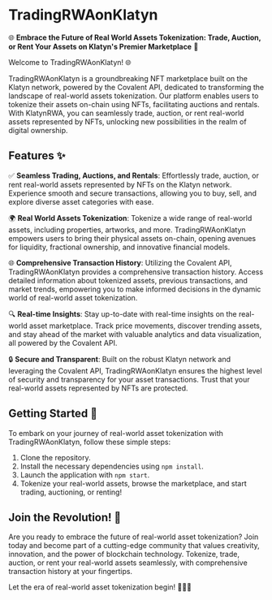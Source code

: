 # TradingRWAonKlatyn

🌐 **Embrace the Future of Real World Assets Tokenization: Trade, Auction, or Rent Your Assets on Klatyn's Premier Marketplace** 🚀

Welcome to TradingRWAonKlatyn! 🌐

TradingRWAonKlatyn is a groundbreaking NFT marketplace built on the Klatyn network, powered by the Covalent API, dedicated to transforming the landscape of real-world assets tokenization. Our platform enables users to tokenize their assets on-chain using NFTs, facilitating auctions and rentals. With KlatynRWA, you can seamlessly trade, auction, or rent real-world assets represented by NFTs, unlocking new possibilities in the realm of digital ownership.

## Features ✨

✅ **Seamless Trading, Auctions, and Rentals**: Effortlessly trade, auction, or rent real-world assets represented by NFTs on the Klatyn network. Experience smooth and secure transactions, allowing you to buy, sell, and explore diverse asset categories with ease.

🌍 **Real World Assets Tokenization**: Tokenize a wide range of real-world assets, including properties, artworks, and more. TradingRWAonKlatyn empowers users to bring their physical assets on-chain, opening avenues for liquidity, fractional ownership, and innovative financial models.

🌐 **Comprehensive Transaction History**: Utilizing the Covalent API, TradingRWAonKlatyn provides a comprehensive transaction history. Access detailed information about tokenized assets, previous transactions, and market trends, empowering you to make informed decisions in the dynamic world of real-world asset tokenization.

🔍 **Real-time Insights**: Stay up-to-date with real-time insights on the real-world asset marketplace. Track price movements, discover trending assets, and stay ahead of the market with valuable analytics and data visualization, all powered by the Covalent API.

🔒 **Secure and Transparent**: Built on the robust Klatyn network and leveraging the Covalent API, TradingRWAonKlatyn ensures the highest level of security and transparency for your asset transactions. Trust that your real-world assets represented by NFTs are protected.

## Getting Started 🚀

To embark on your journey of real-world asset tokenization with TradingRWAonKlatyn, follow these simple steps:

1. Clone the repository.
2. Install the necessary dependencies using `npm install`.
3. Launch the application with `npm start`.
4. Tokenize your real-world assets, browse the marketplace, and start trading, auctioning, or renting!

## Join the Revolution! 🌟

Are you ready to embrace the future of real-world asset tokenization? Join today and become part of a cutting-edge community that values creativity, innovation, and the power of blockchain technology. Tokenize, trade, auction, or rent your real-world assets seamlessly, with comprehensive transaction history at your fingertips.

Let the era of real-world asset tokenization begin! 🎉🏡🎨